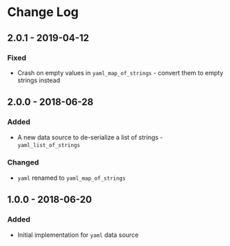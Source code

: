 # Change Log

## 2.0.1 - 2019-04-12

### Fixed

- Crash on empty values in `yaml_map_of_strings` - convert them to empty strings instead

## 2.0.0 - 2018-06-28

### Added

- A new data source to de-serialize a list of strings - `yaml_list_of_strings`

### Changed

- `yaml` renamed to `yaml_map_of_strings`


## 1.0.0 - 2018-06-20

### Added

- Initial implementation for `yaml` data source
